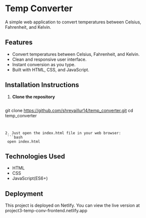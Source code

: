 # Temp Converter

A simple web application to convert temperatures between Celsius, Fahrenheit, and Kelvin.

## Features

- Convert temperatures between Celsius, Fahrenheit, and Kelvin.
- Clean and responsive user interface.
- Instant conversion as you type.
- Built with HTML, CSS, and JavaScript.


## Installation Instructions

1. **Clone the repository**
   ```bash
  git clone https://github.com/shreyaillur14/temp_converter.git
  cd temp_converter
  ```


2. Just open the index.html file in your web browser:
   ```bash
   open index.html
   ```

## Technologies Used

- HTML
- CSS
- JavaScript(ES6+)

## Deployment

This project is deployed on Netlify. You can view the live version at project3-temp-conv-frontend.netlify.app
 
